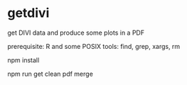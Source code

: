 # getdivi
get DIVI data and produce some plots in a PDF

prerequisite: R and some POSIX tools: find, grep, xargs, rm

npm install

npm run get clean pdf merge

